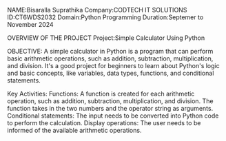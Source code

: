 NAME:Bisaralla Suprathika
Company:CODTECH IT SOLUTIONS
ID:CT6WDS2032
Domain:Python Programming
Duration:Septemer to November 2024

OVERVIEW OF THE PROJECT 
Project:Simple Calculator Using Python

OBJECTIVE:
A simple calculator in Python is a program that can perform basic arithmetic operations, such as addition, subtraction, multiplication, and division. 
It's a good project for beginners to learn about Python's logic and basic concepts, like variables, data types, functions, and conditional statements.

Key Activities:
 Functions: A function is created for each arithmetic operation, such as addition, subtraction, multiplication, and division. The function takes in the two numbers and the operator string as arguments. 
 Conditional statements: The input needs to be converted into Python code to perform the calculation. 
 Display operations: The user needs to be informed of the available arithmetic operations.
